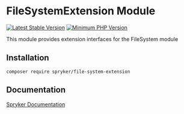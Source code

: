 # FileSystemExtension Module
[![Latest Stable Version](https://poser.pugx.org/spryker/file-system-extension/v/stable.svg)](https://packagist.org/packages/spryker/file-system-extension)
[![Minimum PHP Version](https://img.shields.io/badge/php-%3E%3D%207.3-8892BF.svg)](https://php.net/)

This module provides extension interfaces for the FileSystem module

## Installation

```
composer require spryker/file-system-extension
```

## Documentation

[Spryker Documentation](https://documentation.spryker.com/module_guide/overview.htm)
